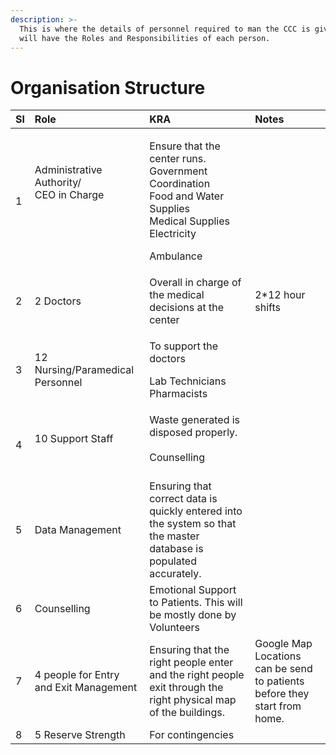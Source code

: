```yaml
---
description: >-
  This is where the details of personnel required to man the CCC is given. This
  will have the Roles and Responsibilities of each person.
---
```


# Organisation Structure



<table>
  <thead>
    <tr>
      <th style="text-align:left"><b>Sl</b>
      </th>
      <th style="text-align:left"><b>Role</b>
      </th>
      <th style="text-align:left"><b>KRA</b>
      </th>
      <th style="text-align:left"><b>Notes</b>
      </th>
    </tr>
  </thead>
  <tbody>
    <tr>
      <td style="text-align:left">1</td>
      <td style="text-align:left">Administrative Authority/
        <br />CEO in Charge
        <br />
        <br />
        <br />
        <br />
      </td>
      <td style="text-align:left">
        <p>Ensure that the center runs.
          <br />Government Coordination
          <br />Food and Water Supplies
          <br />Medical Supplies
          <br />Electricity</p>
        <p>Ambulance
          <br />
        </p>
      </td>
      <td style="text-align:left"></td>
    </tr>
    <tr>
      <td style="text-align:left">2</td>
      <td style="text-align:left">2 Doctors</td>
      <td style="text-align:left">Overall in charge of the medical decisions at the center</td>
      <td style="text-align:left">2*12 hour shifts</td>
    </tr>
    <tr>
      <td style="text-align:left">3</td>
      <td style="text-align:left">12 Nursing/Paramedical Personnel</td>
      <td style="text-align:left">
        <p>To support the doctors</p>
        <p>Lab Technicians
          <br />Pharmacists
          <br />
        </p>
      </td>
      <td style="text-align:left"></td>
    </tr>
    <tr>
      <td style="text-align:left">4</td>
      <td style="text-align:left">10 Support Staff
        <br />
        <br />
      </td>
      <td style="text-align:left">Waste generated is disposed properly.
        <br />
        <br />Counselling
        <br />
        <br />
      </td>
      <td style="text-align:left"></td>
    </tr>
    <tr>
      <td style="text-align:left">5</td>
      <td style="text-align:left">Data Management</td>
      <td style="text-align:left">Ensuring that correct data is quickly entered into the system so that
        the master database is populated accurately.</td>
      <td style="text-align:left"></td>
    </tr>
    <tr>
      <td style="text-align:left">6</td>
      <td style="text-align:left">Counselling</td>
      <td style="text-align:left">Emotional Support to Patients. This will be mostly done by Volunteers</td>
      <td
      style="text-align:left"></td>
    </tr>
    <tr>
      <td style="text-align:left">7</td>
      <td style="text-align:left">4 people for Entry and Exit Management</td>
      <td style="text-align:left">Ensuring that the right people enter and the right people exit through
        the right physical map of the buildings.</td>
      <td style="text-align:left">Google Map Locations can be send to patients before they start from home.</td>
    </tr>
    <tr>
      <td style="text-align:left">8</td>
      <td style="text-align:left">5 Reserve Strength</td>
      <td style="text-align:left">For contingencies</td>
      <td style="text-align:left"></td>
    </tr>
  </tbody>
</table>

